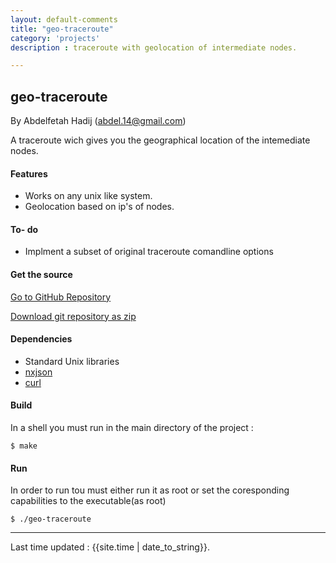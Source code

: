 ```yaml
---
layout: default-comments
title: "geo-traceroute"
category: 'projects'
description : traceroute with geolocation of intermediate nodes.

---
```

## geo-traceroute
By Abdelfetah Hadij \(<abdel.14@gmail.com>\)

A traceroute wich gives you the geographical location of the intemediate nodes.



#### Features

* Works on any unix like system.
* Geolocation based on ip's of nodes.

#### To- do 
* Implment  a subset of original traceroute comandline options


#### Get the source

[Go to GitHub Repository](http://github.com/abdelix/geo-traceroute)
  
  
[Download git repository as zip](https://github.com/abdelix/geo-traceroute/archive/master.zip)

#### Dependencies


* Standard Unix libraries
* [nxjson](https://bitbucket.org/yarosla/nxjson/overview)
* [curl](http://curl.haxx.se/‎)


#### Build

In a shell you must run in the main directory of the project :
	
	$ make


#### Run
In order to run tou must either run it as root or set the coresponding capabilities to the executable(as root)



	$ ./geo-traceroute

---------------------
    
Last time updated : {{site.time | date_to_string}}.


